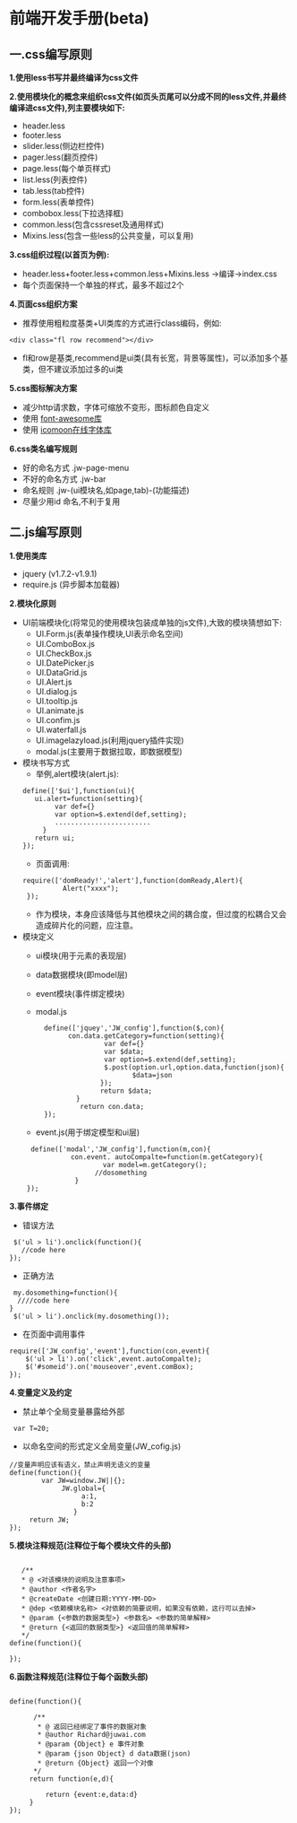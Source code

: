 # 前端开发手册(beta)
## 一.css编写原则
**1.使用less书写并最终编译为css文件**

**2.使用模块化的概念来组织css文件(如页头页尾可以分成不同的less文件,并最终编译进css文件),列主要模块如下:**
* header.less
* footer.less
* slider.less(侧边栏控件)
* pager.less(翻页控件)
* page.less(每个单页样式)
* list.less(列表控件)
* tab.less(tab控件)
* form.less(表单控件)
* combobox.less(下拉选择框)
* common.less(包含cssreset及通用样式)
* Mixins.less(包含一些less的公共变量，可以复用)

**3.css组织过程(以首页为例):**

* header.less+footer.less+common.less+Mixins.less →编译→index.css
* 每个页面保持一个单独的样式，最多不超过2个

**4.页面css组织方案**
* 推荐使用粗粒度基类+UI类库的方式进行class编码，例如:
```
<div class="fl row recommend"></div>
```
- fl和row是基类,recommend是ui类(具有长宽，背景等属性)，可以添加多个基类，但不建议添加过多的ui类

**5.css图标解决方案**
* 减少http请求数，字体可缩放不变形，图标颜色自定义
* 使用 [font-awesome库](http://fortawesome.github.io/Font-Awesome/)
* 使用 [icomoon在线字体库](https://icomoon.io/app/)

**6.css类名编写规则**
* 好的命名方式 .jw-page-menu
* 不好的命名方式 .jw-bar
* 命名规则 .jw-(ui模块名,如page,tab)-(功能描述)
* 尽量少用id 命名,不利于复用

## 二.js编写原则

**1.使用类库**
* jquery (v1.7.2-v1.9.1)
* require.js (异步脚本加载器)

**2.模块化原则**
- UI前端模块化(将常见的使用模块包装成单独的js文件),大致的模块猜想如下:
  - UI.Form.js(表单操作模块,UI表示命名空间)
  - UI.ComboBox.js
  - UI.CheckBox.js
  - UI.DatePicker.js
  - UI.DataGrid.js
  - UI.Alert.js
  - UI.dialog.js
  - UI.tooltip.js
  - UI.animate.js
  - UI.confim.js
  - UI.waterfall.js
  - UI.imagelazyload.js(利用jquery插件实现)
  - modal.js(主要用于数据拉取，即数据模型)
- 模块书写方式
  - 举例,alert模块(alert.js):
  ```
  define(['$ui'],function(ui){
     ui.alert=function(setting){
          var def={}
          var option=$.extend(def,setting);
          ........................
       }
     return ui;
  });
  ```
  - 页面调用:
  ```
  require(['domReady!','alert'],function(domReady,Alert){
            Alert("xxxx");
   });
  ```
  - 作为模块，本身应该降低与其他模块之间的耦合度，但过度的松耦合又会造成碎片化的问题，应注意。
- 模块定义
  - ui模块(用于元素的表现层)
  - data数据模块(即model层)
  - event模块(事件绑定模块)
  - modal.js

    ```
      define(['jquey','JW_config'],function($,con){
            con.data.getCategory=function(setting){
                     var def={}
                     var $data;
                     var option=$.extend(def,setting);
                     $.post(option.url,option.data,function(json){
                            $data=json
                    });     
                    return $data; 
              }
               return con.data; 
      });
    ```
  - event.js(用于绑定模型和ui层)
  ```
    define(['modal','JW_config'],function(m,con){
              con.event. autoCompalte=function(m.getCategory){
                      var model=m.getCategory();
                    //dosomething
               }
   });
  ```
**3.事件绑定**
- 错误方法
```
 $('ul > li').onclick(function(){
   //code here
});
```
- 正确方法
```
 my.dosomething=function(){
  ////code here
}
 $('ul > li').onclick(my.dosomething());
```

- 在页面中调用事件
```
require(['JW_config','event'],function(con,event){
    $('ul > li').on('click',event.autoCompalte);
    $('#someid').on('mouseover',event.comBox);
});
```
**4.变量定义及约定**
- 禁止单个全局变量暴露给外部

 ```
  var T=20;
```
* 以命名空间的形式定义全局变量(JW_cofig.js)
```
//变量声明应该有语义，禁止声明无语义的变量
define(function(){  
        var JW=window.JW||{};
             JW.global={
                  a:1,
                  b:2
                }
     return JW;
});
```
**5.模块注释规范(注释位于每个模块文件的头部)**
```
  
   /**
   * @ <对该模块的说明及注意事项>
   * @author <作者名字>
   * @createDate <创建日期:YYYY-MM-DD>
   * @dep <依赖模块名称> <对依赖的简要说明，如果没有依赖，这行可以去掉>
   * @param {<参数的数据类型>} <参数名> <参数的简单解释>
   * @return {<返回的数据类型>} <返回值的简单解释>
   */
define(function(){

});
```
**6.函数注释规范(注释位于每个函数头部)**
```

define(function(){
      
      /** 
       * @ 返回已经绑定了事件的数据对象
       * @author Richard@juwai.com  
       * @param {Object} e 事件对象
       * @param {json Object} d data数据(json)
       * @return {Object} 返回一个对像
      */
     return function(e,d){
       
         return {event:e,data:d}
     }
});
```
